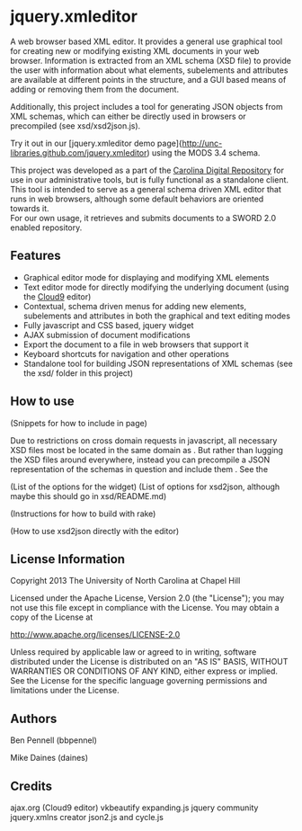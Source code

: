 jquery.xmleditor
=================
A web browser based XML editor.   It provides a general use graphical tool for creating new or modifying existing XML documents in your web browser.  Information is extracted from an XML schema (XSD file) to provide the user with information about what elements, subelements and attributes are available at different points in the structure, and a GUI based means of adding or removing them from the document.

Additionally, this project includes a tool for generating JSON objects from XML schemas, which can either be directly used in browsers or precompiled (see xsd/xsd2json.js).

Try it out in our [jquery.xmleditor demo page]{http://unc-libraries.github.com/jquery.xmleditor) using the MODS 3.4 schema.

This project was developed as a part of the [Carolina Digital Repository](https://cdr.lib.unc.edu/) for use in our administrative tools, but is fully functional as a standalone client. 
This tool is intended to serve as a general schema driven XML editor that runs in web browsers, although some default behaviors are oriented towards it.  
For our own usage, it retrieves and submits documents to a SWORD 2.0 enabled repository.

Features
------------
- Graphical editor mode for displaying and modifying XML elements
- Text editor mode for directly modifying the underlying document (using the [Cloud9](https://github.com/ajaxorg/cloud9) editor) 
- Contextual, schema driven menus for adding new elements, subelements and attributes in both the graphical and text editing modes
- Fully javascript and CSS based, jquery widget
- AJAX submission of document modifications
- Export the document to a file in web browsers that support it
- Keyboard shortcuts for navigation and other operations
- Standalone tool for building JSON representations of XML schemas (see the xsd/ folder in this project)

How to use
---------------

(Snippets for how to include in page)

Due to restrictions on cross domain requests in javascript, all necessary XSD files most be located in the same domain as .  But rather than lugging the XSD files around everywhere, instead you can precompile a JSON representation of the schemas in question and include them .  See the 

(List of the options for the widget) 
(List of options for xsd2json, although maybe this should go in xsd/README.md)

(Instructions for how to build with rake)

(How to use xsd2json directly with the editor)

License Information
---------
Copyright 2013 The University of North Carolina at Chapel Hill

Licensed under the Apache License, Version 2.0 (the "License");
you may not use this file except in compliance with the License.
You may obtain a copy of the License at

http://www.apache.org/licenses/LICENSE-2.0

Unless required by applicable law or agreed to in writing, software
distributed under the License is distributed on an "AS IS" BASIS,
WITHOUT WARRANTIES OR CONDITIONS OF ANY KIND, either express or implied.
See the License for the specific language governing permissions and
limitations under the License.

Authors
---------
Ben Pennell (bbpennel)

Mike Daines (daines)

Credits
------
ajax.org (Cloud9 editor)
vkbeautify
expanding.js
jquery community
jquery.xmlns creator
json2.js and cycle.js